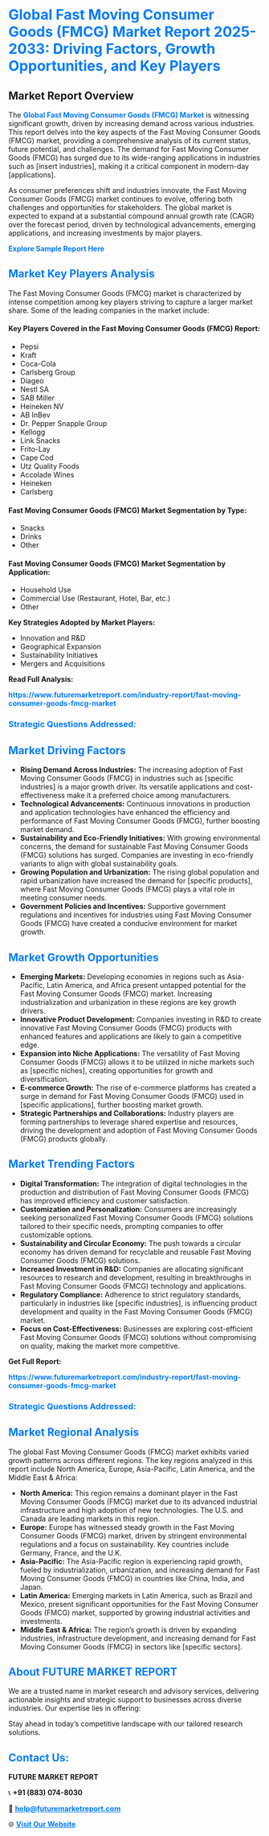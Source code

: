 <h1 style="color: #007BFF;">Global Fast Moving Consumer Goods (FMCG) Market Report 2025-2033: Driving Factors, Growth Opportunities, and Key Players</h1>

<section id="overview">
<h2>Market Report Overview</h2>
<p>The <a href="https://www.futuremarketreport.com/industry-report/fast-moving-consumer-goods-fmcg-market" style="color: #007BFF; text-decoration: none;"><strong>Global Fast Moving Consumer Goods (FMCG) Market</strong></a> is witnessing significant growth, driven by increasing demand across various industries. This report delves into the key aspects of the Fast Moving Consumer Goods (FMCG) market, providing a comprehensive analysis of its current status, future potential, and challenges. The demand for Fast Moving Consumer Goods (FMCG) has surged due to its wide-ranging applications in industries such as [insert industries], making it a critical component in modern-day [applications].</p>
<p>As consumer preferences shift and industries innovate, the Fast Moving Consumer Goods (FMCG) market continues to evolve, offering both challenges and opportunities for stakeholders. The global market is expected to expand at a substantial compound annual growth rate (CAGR) over the forecast period, driven by technological advancements, emerging applications, and increasing investments by major players.</p>
</section>

<section id="overview">
<p><a href="https://www.futuremarketreport.com/request-sample/reportId=102178" style="color: #007BFF; text-decoration: none;"><strong>Explore Sample Report Here</strong></a></p>
</section>

<section id="key-players">
<h2 style="color: #007BFF;">Market Key Players Analysis</h2>
<p>The Fast Moving Consumer Goods (FMCG) market is characterized by intense competition among key players striving to capture a larger market share. Some of the leading companies in the market include:</p>
<h4>Key Players Covered in the Fast Moving Consumer Goods (FMCG) Report:</h4>
<ul><li>Pepsi</li><li>Kraft</li><li>Coca-Cola</li><li>Carlsberg Group</li><li>Diageo</li><li>Nestl SA</li><li>SAB Miller</li><li>Heineken NV</li><li>AB InBev</li><li>Dr. Pepper Snapple Group</li><li>Kellogg</li><li>Link Snacks</li><li>Frito-Lay</li><li>Cape Cod</li><li>Utz Quality Foods</li><li>Accolade Wines</li><li>Heineken</li><li>Carlsberg</li></ul>
<h4>Fast Moving Consumer Goods (FMCG) Market Segmentation by Type:</h4>
<ul><li>Snacks</li><li>Drinks</li><li>Other</li></ul>

<h4>Fast Moving Consumer Goods (FMCG) Market Segmentation by Application:</h4>
<ul><li>Household Use</li><li>Commercial Use (Restaurant, Hotel, Bar, etc.)</li><li>Other</li></ul>
<p><strong>Key Strategies Adopted by Market Players:</strong></p>
<ul>
<li>Innovation and R&D</li>
<li>Geographical Expansion</li>
<li>Sustainability Initiatives</li>
<li>Mergers and Acquisitions</li>
</ul>
</section>

<section>
<p><strong>Read Full Analysis: </strong></p><a href="https://www.futuremarketreport.com/industry-report/fast-moving-consumer-goods-fmcg-market" style="color: #007BFF; text-decoration: none;"><strong>https://www.futuremarketreport.com/industry-report/fast-moving-consumer-goods-fmcg-market</strong></a>
<h3 style="color: #007BFF;">Strategic Questions Addressed:</h3>
</section>

<section id="driving-factors">
<h2 style="color: #007BFF;">Market Driving Factors</h2>
<ul>
<li><strong>Rising Demand Across Industries:</strong> The increasing adoption of Fast Moving Consumer Goods (FMCG) in industries such as [specific industries] is a major growth driver. Its versatile applications and cost-effectiveness make it a preferred choice among manufacturers.</li>
<li><strong>Technological Advancements:</strong> Continuous innovations in production and application technologies have enhanced the efficiency and performance of Fast Moving Consumer Goods (FMCG), further boosting market demand.</li>
<li><strong>Sustainability and Eco-Friendly Initiatives:</strong> With growing environmental concerns, the demand for sustainable Fast Moving Consumer Goods (FMCG) solutions has surged. Companies are investing in eco-friendly variants to align with global sustainability goals.</li>
<li><strong>Growing Population and Urbanization:</strong> The rising global population and rapid urbanization have increased the demand for [specific products], where Fast Moving Consumer Goods (FMCG) plays a vital role in meeting consumer needs.</li>
<li><strong>Government Policies and Incentives:</strong> Supportive government regulations and incentives for industries using Fast Moving Consumer Goods (FMCG) have created a conducive environment for market growth.</li>
</ul>
</section>

<section id="growth-opportunities">
<h2 style="color: #007BFF;">Market Growth Opportunities</h2>
<ul>
<li><strong>Emerging Markets:</strong> Developing economies in regions such as Asia-Pacific, Latin America, and Africa present untapped potential for the Fast Moving Consumer Goods (FMCG) market. Increasing industrialization and urbanization in these regions are key growth drivers.</li>
<li><strong>Innovative Product Development:</strong> Companies investing in R&D to create innovative Fast Moving Consumer Goods (FMCG) products with enhanced features and applications are likely to gain a competitive edge.</li>
<li><strong>Expansion into Niche Applications:</strong> The versatility of Fast Moving Consumer Goods (FMCG) allows it to be utilized in niche markets such as [specific niches], creating opportunities for growth and diversification.</li>
<li><strong>E-commerce Growth:</strong> The rise of e-commerce platforms has created a surge in demand for Fast Moving Consumer Goods (FMCG) used in [specific applications], further boosting market growth.</li>
<li><strong>Strategic Partnerships and Collaborations:</strong> Industry players are forming partnerships to leverage shared expertise and resources, driving the development and adoption of Fast Moving Consumer Goods (FMCG) products globally.</li>
</ul>
</section>

<section id="trending-factors">
<h2 style="color: #007BFF;">Market Trending Factors</h2>
<ul>
<li><strong>Digital Transformation:</strong> The integration of digital technologies in the production and distribution of Fast Moving Consumer Goods (FMCG) has improved efficiency and customer satisfaction.</li>
<li><strong>Customization and Personalization:</strong> Consumers are increasingly seeking personalized Fast Moving Consumer Goods (FMCG) solutions tailored to their specific needs, prompting companies to offer customizable options.</li>
<li><strong>Sustainability and Circular Economy:</strong> The push towards a circular economy has driven demand for recyclable and reusable Fast Moving Consumer Goods (FMCG) solutions.</li>
<li><strong>Increased Investment in R&D:</strong> Companies are allocating significant resources to research and development, resulting in breakthroughs in Fast Moving Consumer Goods (FMCG) technology and applications.</li>
<li><strong>Regulatory Compliance:</strong> Adherence to strict regulatory standards, particularly in industries like [specific industries], is influencing product development and quality in the Fast Moving Consumer Goods (FMCG) market.</li>
<li><strong>Focus on Cost-Effectiveness:</strong> Businesses are exploring cost-efficient Fast Moving Consumer Goods (FMCG) solutions without compromising on quality, making the market more competitive.</li>
</ul>
</section>

<section>
<p><strong>Get Full Report: </strong></p><a href="https://www.futuremarketreport.com/industry-report/fast-moving-consumer-goods-fmcg-market" style="color: #007BFF; text-decoration: none;"><strong>https://www.futuremarketreport.com/industry-report/fast-moving-consumer-goods-fmcg-market</strong></a>
<h3 style="color: #007BFF;">Strategic Questions Addressed:</h3>
</section>


<section id="regional-analysis">
<h2 style="color: #007BFF;">Market Regional Analysis</h2>
<p>The global Fast Moving Consumer Goods (FMCG) market exhibits varied growth patterns across different regions. The key regions analyzed in this report include North America, Europe, Asia-Pacific, Latin America, and the Middle East & Africa:</p>
<ul>
<li><strong>North America:</strong> This region remains a dominant player in the Fast Moving Consumer Goods (FMCG) market due to its advanced industrial infrastructure and high adoption of new technologies. The U.S. and Canada are leading markets in this region.</li>
<li><strong>Europe:</strong> Europe has witnessed steady growth in the Fast Moving Consumer Goods (FMCG) market, driven by stringent environmental regulations and a focus on sustainability. Key countries include Germany, France, and the U.K.</li>
<li><strong>Asia-Pacific:</strong> The Asia-Pacific region is experiencing rapid growth, fueled by industrialization, urbanization, and increasing demand for Fast Moving Consumer Goods (FMCG) in countries like China, India, and Japan.</li>
<li><strong>Latin America:</strong> Emerging markets in Latin America, such as Brazil and Mexico, present significant opportunities for the Fast Moving Consumer Goods (FMCG) market, supported by growing industrial activities and investments.</li>
<li><strong>Middle East & Africa:</strong> The region’s growth is driven by expanding industries, infrastructure development, and increasing demand for Fast Moving Consumer Goods (FMCG) in sectors like [specific sectors].</li>
</ul>
</section>

<footer>
<h2 style="color: #007BFF;">About FUTURE MARKET REPORT</h2>
<p>We are a trusted name in market research and advisory services, delivering actionable insights and strategic support to businesses across diverse industries. Our expertise lies in offering:</p>

<p>Stay ahead in today’s competitive landscape with our tailored research solutions.</p>

<h2 style="color: #007BFF;">Contact Us:</h2>
<p><strong>FUTURE MARKET REPORT</strong></p>
<p>📞 <strong>+91 (883) 074-8030</strong></p>
<p>📧 <strong><a href="mailto:help@futuremarketreport.com" style="color: #007BFF;">help@futuremarketreport.com</a></strong></p>
<p>🌐 <strong><a href="https://www.futuremarketreport.com/" style="color: #007BFF;">Visit Our Website</a></strong></p>
</footer>